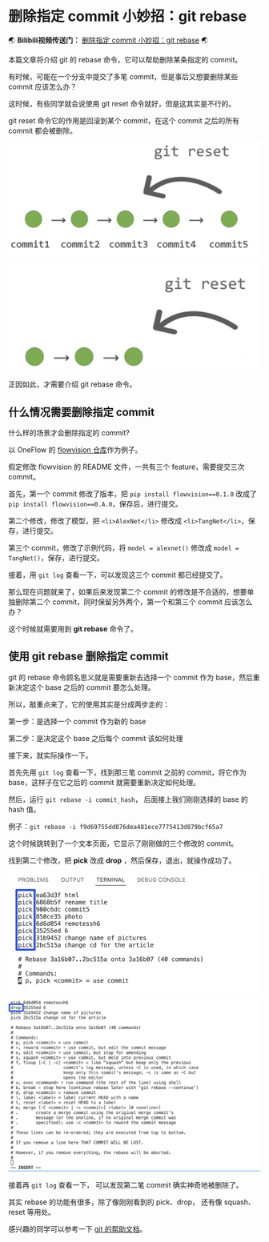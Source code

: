 # 删除指定 commit 小妙招：git rebase

:earth_asia: **Bilibili视频传送门：** [删除指定 commit 小妙招：git rebase](https://www.bilibili.com/video/BV1Ka411b7jt?spm_id_from=333.999.0.0) :earth_asia:


本篇文章将介绍 git 的 rebase 命令，它可以帮助删除某条指定的 commit。

有时候，可能在一个分支中提交了多笔 commit，但是事后又想要删除某些 commit 应该怎么办？ 

这时候，有些同学就会说使用 git reset 命令就好，但是这其实是不行的。

git reset 命令它的作用是回滚到某个 commit，在这个 commit 之后的所有 commit 都会被删除。

![](image/Xnip2022-05-13_02-59-45.jpg)
![](image/Xnip2022-05-13_03-00-04.jpg)

正因如此，才需要介绍 git rebase 命令。


## 什么情况需要删除指定 commit

什么样的场景才会删除指定的 commit?

以 OneFlow 的 [flowvision 仓库](https://GitHub.com/Oneflow-Inc/vision)作为例子。

假定修改 flowvision 的 README 文件，一共有三个 feature，需要提交三次 commit。

首先，第一个 commit 修改了版本，把 `pip install flowvision==0.1.0` 改成了 `pip install flowvision==0.A.0`，保存后，进行提交。

第二个修改，修改了模型，把 `<li>AlexNet</li>` 修改成 `<li>TangNet</li>`，保存，进行提交。

第三个 commit，修改了示例代码，将 `model = alexnet()` 修改成 `model = TangNet()`，保存，进行提交。 

接着，用 `git log` 查看一下，可以发现这三个 commit 都已经提交了。

那么现在问题就来了，如果后来发现第二个 commit 的修改是不合适的，想要单独删除第二个 commit，同时保留另外两个，第一个和第三个 commit 应该怎么办？

这个时候就需要用到 **git rebase** 命令了。


## 使用 git rebase 删除指定 commit

git 的 rebase 命令顾名思义就是需要重新去选择一个 commit 作为 base，然后重新决定这个 base 之后的 commit 要怎么处理。

所以，敲重点来了，它的使用其实是分成两步走的：

第一步：是选择一个 commit 作为新的 base
  
第二步：是决定这个 base 之后每个 commit 该如何处理

接下来，就实际操作一下。

首先先用 `git log` 查看一下，找到那三笔 commit 之前的 commit，将它作为 base，这样子在它之后的 commit 就需要重新决定如何处理。

然后，运行 `git rebase -i commit_hash`， 后面接上我们刚刚选择的 base 的 hash 值。

例子：`git rebase -i f9d69755dd876dea481ece7775413d879bcf65a7`

这个时候跳转到了一个文本页面，它显示了刚刚做的三个修改的 commit。

找到第二个修改，把 **pick** 改成 **drop** ，然后保存，退出，就操作成功了。

![pick](image/Xnip2022-05-15_21-34-47.jpg)

![drop](image/Xnip2022-05-15_21-37-55.jpg)

接着再 `git log` 查看一下， 可以发现第二笔 commit 确实神奇地被删除了。

其实 rebase 的功能有很多，除了像刚刚看到的 pick、drop， 还有像 squash、reset 等用处。

感兴趣的同学可以参考一下 [git 的帮助文档](https://docs.github.com/en/get-started/using-git/about-git-rebase)。
